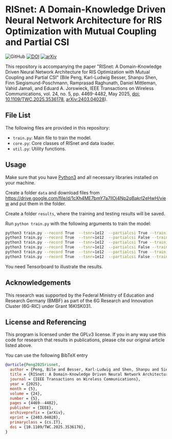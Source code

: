 # RISnet: A Domain-Knowledge Driven Neural Network Architecture for RIS Optimization with Mutual Coupling and Partial CSI

![GitHub](https://img.shields.io/github/license/bilepeng/risnet_mutual_partial)
[![DOI](https://img.shields.io/badge/doi-10.1109/TWC.2025.3536178-informational)](https://doi.org/10.1109/TWC.2025.3536178)
[![arXiv](https://img.shields.io/badge/arXiv-2403.04028-informational)](https://arxiv.org/abs/2403.04028)

This repository is accompanying the paper "RISnet: A Domain-Knowledge Driven
Neural Network Architecture for RIS Optimization with Mutual Coupling and
Partial CSI" (Bile Peng, Karl-Ludwig Besser, Shanpu Shen, Finn
Siegismund-Poschmann, Ramprasad Raghunath, Daniel Mittleman, Vahid Jamali, and
Eduard A. Jorswieck, IEEE Transactions on Wireless Communications, vol. 24, no.
5, pp. 4469-4482, May 2025, [doi:
10.1109/TWC.2025.3536178](https://doi.org/10.1109/TWC.2025.3536178),
[arXiv:2403.04028](https://arxiv.org/abs/2403.04028)).


## File List

The following files are provided in this repository:

- `train.py`: Main file to train the model.
- `core.py`: Core classes of RISnet and data loader.
- `util.py`: Utility functions.



## Usage

Make sure that you have [Python3](https://www.python.org/downloads/) and all
necessary libraries installed on your machine.

Create a folder `data` and download files from https://drive.google.com/file/d/1cXh4ME7bmY7a7llOj4Np2qBakrI2eHwH/view
and put them in the folder.

Create a folder `results`, where the training and testing results will be saved.

Run `python train.py` with the following arguments to train the model:

```bash
python3 train.py --record True  --tsnr=1e12  --partialcsi True --trainingchannelpath data/channels_ris_rx_training.pt --testingchannelpath data/channels_ris_rx_testing.pt --name partial_0
python3 train.py --record True  --tsnr=1e12  --partialcsi False --trainingchannelpath data/channels_ris_rx_training.pt --testingchannelpath data/channels_ris_rx_testing.pt --name full_0
python3 train.py --record True  --tsnr=1e12  --partialcsi True --trainingchannelpath data/channels_ris_rx_training_5e-5.pt --testingchannelpath data/channels_ris_rx_testing_5e-5.pt --name partial_p
python3 train.py --record True  --tsnr=1e12  --partialcsi False --trainingchannelpath data/channels_ris_rx_training_5e-5.pt --testingchannelpath data/channels_ris_rx_testing_5e-5.pt --name full_p
python3 train.py --record True  --tsnr=1e12  --partialcsi True --trainingchannelpath data/channels_ris_rx_training_iid.pt --testingchannelpath data/channels_ris_rx_testing_iid.pt --name partial_iid
python3 train.py --record True  --tsnr=1e12  --partialcsi False --trainingchannelpath data/channels_ris_rx_training_iid.pt --testingchannelpath data/channels_ris_rx_testing_iid.pt --name full_iid
```

You need Tensorboard to illustrate the results.


## Acknowledgements

This research was supported by the Federal Ministry of Education and Research
Germany (BMBF) as part of the 6G Research and Innovation Cluster (6G-RIC) under
Grant 16KISK031.


## License and Referencing
This program is licensed under the GPLv3 license. If you in any way use this
code for research that results in publications, please cite our original
article listed above.

You can use the following BibTeX entry
```bibtex
@article{Peng2025risnet,
  author = {Peng, Bile and Besser, Karl-Ludwig and Shen, Shanpu and Siegismund-Poschmann, Finn and Raghunath, Ramprasad and Mittleman, Daniel and Jamali, Vahid and Jorswieck, Eduard A.},
  title = {RISnet: A Domain-Knowledge Driven Neural Network Architecture for RIS Optimization with Mutual Coupling and Partial CSI},
  journal = {IEEE Transactions on Wireless Communications},
  year = {2025},
  month = {5},
  volume = {24},
  number = {5},
  pages = {4469--4482},
  publisher = {IEEE},
  archiveprefix = {arXiv},
  eprint = {2403.04028},
  primaryclass = {cs.IT},
  doi = {10.1109/TWC.2025.3536178},
}
```
